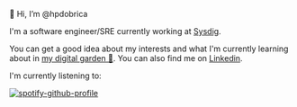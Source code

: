 👋 Hi, I’m @hpdobrica

I'm a software engineer/SRE currently working at [Sysdig](https://sysdig.com/).

You can get a good idea about my interests and what I'm currently learning about in [my digital garden 🌱](https://dobrica.sh). You can also find me on [Linkedin](https://www.linkedin.com/in/hpdobrica).

I'm currently listening to:

[![spotify-github-profile](https://spotify-github-profile.vercel.app/api/view?uid=8wmt7mvdy3kqur2bnkphnj2me&cover_image=true&theme=natemoo-re&show_offline=true&background_color=000000&bar_color=304130&bar_color_cover=true)](https://spotify-github-profile.vercel.app/api/view?uid=8wmt7mvdy3kqur2bnkphnj2me&redirect=true)
